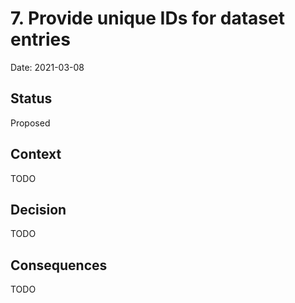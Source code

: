 # 7. Provide unique IDs for dataset entries

Date: 2021-03-08

## Status

Proposed

## Context

TODO

## Decision

TODO

## Consequences

TODO
